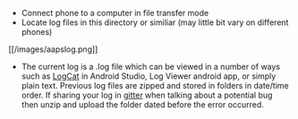 * Connect phone to a computer in file transfer mode
* Locate log files in this directory or similiar (may little bit vary on different phones)


[[/images/aapslog.png]]

* The current log is a .log file which can be viewed in a number of ways such as [LogCat](https://developer.android.com/studio/debug/am-logcat.html) in Android Studio, Log Viewer android app, or simply plain text. Previous log files are zipped and stored in folders in date/time order.  If sharing your log in [gitter](https://gitter.im/MilosKozak/AndroidAPS) when talking about a potential bug then unzip and upload the folder dated before the error occurred.